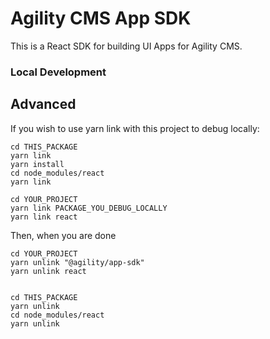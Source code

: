 # Agility CMS App SDK
This is a React SDK for building UI Apps for Agility CMS.

### Local Development


## Advanced
If you wish to use yarn link with this project to debug locally:

```
cd THIS_PACKAGE
yarn link
yarn install
cd node_modules/react
yarn link

cd YOUR_PROJECT
yarn link PACKAGE_YOU_DEBUG_LOCALLY
yarn link react
```

Then, when you are done

```
cd YOUR_PROJECT
yarn unlink "@agility/app-sdk"
yarn unlink react


cd THIS_PACKAGE
yarn unlink
cd node_modules/react
yarn unlink


```